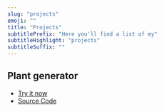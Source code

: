 ```yaml
---
slug: "projects"
emoji: ""
title: "Projects"
subtitlePrefix: "Here you'll find a list of my"
subtitleHighlight: "projects"
subtitleSuffix: ""
---
```


## Plant generator

- [Try it now](/projects/plant-generator)
- [Source Code](https://github.com/aviadlevy/plant-generator)